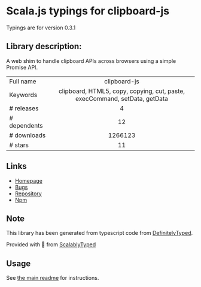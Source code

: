 
# Scala.js typings for clipboard-js

Typings are for version 0.3.1

## Library description:
A web shim to handle clipboard APIs across browsers using a simple Promise API.

|                    |                 |
| ------------------ | :-------------: |
| Full name          | clipboard-js |
| Keywords           | clipboard, HTML5, copy, copying, cut, paste, execCommand, setData, getData |
| # releases         | 4 |
| # dependents       | 12 |
| # downloads        | 1266123 |
| # stars            | 11 |

## Links
- [Homepage](https://github.com/lgarron/clipboard.js#readme)
- [Bugs](https://github.com/lgarron/clipboard.js/issues)
- [Repository](https://github.com/lgarron/clipboard.js)
- [Npm](https://www.npmjs.com/package/clipboard-js)
    


## Note
This library has been generated from typescript code from [DefinitelyTyped](https://definitelytyped.org).

Provided with :purple_heart: from [ScalablyTyped](https://github.com/oyvindberg/ScalablyTyped)

## Usage
See [the main readme](../../readme.md) for instructions.


